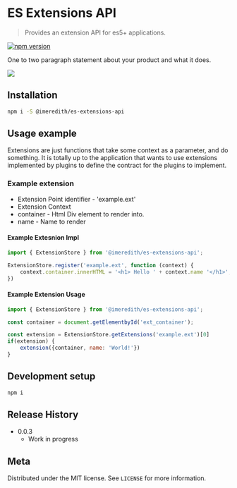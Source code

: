 # ES Extensions API
> Provides an extension API for es5+ applications.

[![npm version](https://badge.fury.io/js/%40imeredith%2Fes-extensions-api.svg)](https://badge.fury.io/js/%40imeredith%2Fes-extensions-api)


One to two paragraph statement about your product and what it does.

![](header.png)

## Installation

```sh
npm i -S @imeredith/es-extensions-api
```


## Usage example
Extensions are just functions that take some context as a parameter, and do something. It is totally up to the application that wants to use extensions implemented by plugins to define the contract for the plugins to implement.


### Example extension

* Extension Point identifier - 'example.ext'
* Extension Context
 * container - Html Div element to render into.
 * name - Name to render

#### Example Extesnion Impl
```javascript
import { ExtensionStore } from '@imeredith/es-extensions-api';

ExtensionStore.register('example.ext', function (context) {
    context.container.innerHTML = '<h1> Hello ' + context.name '</h1>';
})
```

#### Example Extension Usage 
```javascript
import { ExtensionStore } from '@imeredith/es-extensions-api';

const container = document.getElementbyId('ext_container');

const extension = ExtensionStore.getExtensions('example.ext')[0]
if(extension) {
    extension({container, name: 'World!'})
}
```

## Development setup

```sh
npm i
```

## Release History

* 0.0.3
    * Work in progress

## Meta

Distributed under the MIT license. See ``LICENSE`` for more information.
